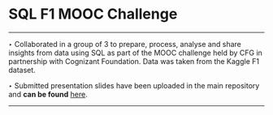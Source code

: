# SQL F1 MOOC Challenge

--- 

‣ Collaborated in a group of 3 to prepare, process, analyse and share insights from data using SQL as part of the MOOC challenge held by CFG in partnership with Cognizant Foundation. Data was taken from the Kaggle F1 dataset.

‣ Submitted presentation slides have been uploaded in the main repository and **can be found** [here](https://github.com/V-Mayya/SQL-F1-MOOC-Challenge/blob/main/F1%20SQL%20MOOC%20challenge%20presentation%20slides%20-%20Team%20White.pdf).

--- 
